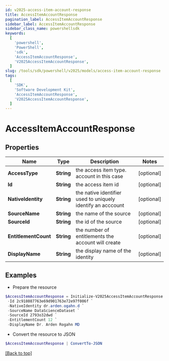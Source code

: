 ```yaml
---
id: v2025-access-item-account-response
title: AccessItemAccountResponse
pagination_label: AccessItemAccountResponse
sidebar_label: AccessItemAccountResponse
sidebar_class_name: powershellsdk
keywords:
  [
    'powershell',
    'PowerShell',
    'sdk',
    'AccessItemAccountResponse',
    'V2025AccessItemAccountResponse',
  ]
slug: /tools/sdk/powershell/v2025/models/access-item-account-response
tags:
  [
    'SDK',
    'Software Development Kit',
    'AccessItemAccountResponse',
    'V2025AccessItemAccountResponse',
  ]
---
```


# AccessItemAccountResponse

## Properties

| Name | Type | Description | Notes |
| --- | --- | --- | --- |
| **AccessType** | **String** | the access item type. account in this case | [optional] |
| **Id** | **String** | the access item id | [optional] |
| **NativeIdentity** | **String** | the native identifier used to uniquely identify an acccount | [optional] |
| **SourceName** | **String** | the name of the source | [optional] |
| **SourceId** | **String** | the id of the source | [optional] |
| **EntitlementCount** | **String** | the number of entitlements the account will create | [optional] |
| **DisplayName** | **String** | the display name of the identity | [optional] |

## Examples

- Prepare the resource

```powershell
$AccessItemAccountResponse = Initialize-V2025AccessItemAccountResponse  -AccessType account `
 -Id 2c918087763e69d901763e72e97f006f `
 -NativeIdentity dr.arden.ogahn.d `
 -SourceName DataScienceDataset `
 -SourceId 2793o32dwd `
 -EntitlementCount 12 `
 -DisplayName Dr. Arden Rogahn MD
```

- Convert the resource to JSON

```powershell
$AccessItemAccountResponse | ConvertTo-JSON
```

[[Back to top]](#)
